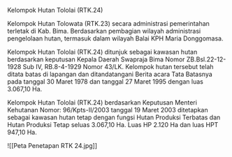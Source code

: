 Kelompok Hutan Tololai (RTK.24)

Kelompok Hutan Tolowata (RTK.23) secara administrasi pemerintahan terletak di Kab. Bima. Berdasarkan pembagian wilayah administrasi pengelolaan hutan, termasuk dalam wilayah Balai KPH Maria Donggomasa.

Kelompok Hutan Tololai (RTK.24) ditunjuk sebagai kawasan hutan berdasarkan keputusan Kepala Daerah Swapraja Bima Nomor ZB.Bsl.22-12-1928 Sub IV, RB.8-4-1929 Nomor 43/LK. Kelompok hutan tersebut telah ditata batas di lapangan dan ditandatangani Berita acara Tata Batasnya pada tanggal 30 Maret 1978 dan tanggal 27 Maret 1995 dengan luas 3.067,10 Ha.

Kelompok Hutan Tololai (RTK.24) berdasarkan Keputusan Menteri Kehutanan Nomor: 96/Kpts-II/2003 tanggal 19 Maret 2003 ditetapkan sebagai kawasan hutan tetap dengan fungsi Hutan Produksi Terbatas dan Hutan Produksi Tetap seluas 3.067,10 Ha. Luas HP 2.120 Ha dan luas HPT 947,10 Ha.

![[Peta Penetapan RTK 24.jpg]]